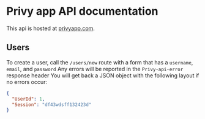 # Privy app API documentation


This api is hosted at [privyapp.com](https://privyapp.com).

## Users

To create a user, call the `/users/new` route with a form that has a `username`, `email`, and `password`
Any errors will be reported in the `Privy-api-error` response header 
You will get back a JSON object with the following layout if no errors occur:

```JSON
{
  "UserId": 1,
  "Session": "df43wdsff132423d"
}
```
